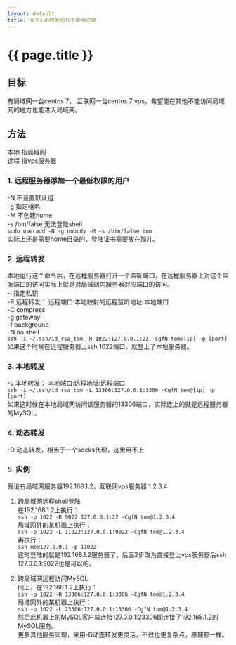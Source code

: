 ```yaml
---
layout: default
title: 关于ssh转发的几个命令记录
---
```


# {{ page.title }}

## 目标
有局域网一台centos 7， 互联网一台centos 7 vps，希望能在其他不能访问局域网的地方也能进入局域网。  

## 方法
本地 指局域网  
远程 指vps服务器  
### 1. 远程服务器添加一个最低权限的用户
-N 不设置默认组  
-g 指定组名  
-M 不创建home  
-s /bin/false 无法登陆shell  
`sudo useradd -N -g nobody -M -s /bin/false tom`  
实际上还是需要home目录的，登陆证书需要放在那儿。  

### 2. 远程转发
本地运行这个命令后，在远程服务器打开一个监听端口，在远程服务器上对这个监听端口的访问实际上就是对局域网内服务器对应端口的访问。  
-i 指定私钥  
-R 远程转发： 远程端口:本地映射的远程监听地址:本地端口  
-C compress  
-g gateway  
-f background  
-N no shell  
`ssh -i ~/.ssh/id_rsa_tom -R 1022:127.0.0.1:22 -CgfN tom@[ip] -p [port]`  
如果这个时候在远程服务器上ssh 1022端口，就登上了本地服务器。

### 3. 本地转发
-L 本地转发： 本地端口:远程地址:远程端口  
`ssh -i ~/.ssh/id_rsa_tom -L 13306:127.0.0.1:3306 -CgfN tom@[ip] -p [port]`  
如果这时候在本地局域网访问该服务器的13306端口，实际连上的就是远程服务器的MySQL。

### 4. 动态转发
-D 动态转发，相当于一个socks代理，这里用不上  

### 5. 实例
假设有局域网服务器192.168.1.2，互联网vps服务器 1.2.3.4  
1. 跨局域网远程shell登陆  
在192.168.1.2上执行：  
`ssh -p 1022 -R 9022:127.0.0.1:22 -CgfN tom@1.2.3.4`  
局域网外的某机器上执行：  
`ssh -p 1022 -L 11022:127.0.0.1:9022 -CgfN tom@1.2.3.4`  
再执行：  
`ssh me@127.0.0.1 -p 11022`  
这时登陆的就是192.168.1.2服务器了，后面2步改为直接登上vps服务器后ssh 127.0.0.1:9022也是可以的。

2. 跨局域网远程访问MySQL  
同上，在192.168.1.2上执行：  
`ssh -p 1022 -R 13306:127.0.0.1:3306 -CgfN tom@1.2.3.4`  
局域网外的某机器上执行：  
`ssh -p 1022 -L 23306:127.0.0.1:13306 -CgfN tom@1.2.3.4`  
然后此机器上的MySQL客户端连接127.0.0.1:23306即连接了192.168.1.2的MySQL服务。  
更多其他服务同理，采用-D动态转发更灵活，不过也更复杂点，原理都一样。
